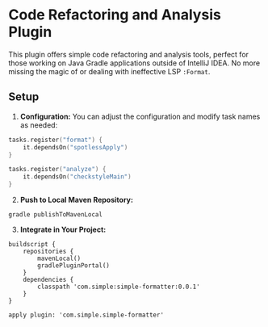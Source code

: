 # Code Refactoring and Analysis Plugin

This plugin offers simple code refactoring and analysis tools, perfect for those working on Java Gradle applications outside of IntelliJ IDEA. No more missing the magic of <C-A-l> or dealing with ineffective LSP `:Format`.

## Setup

1. **Configuration:** You can adjust the configuration and modify task names as needed:
```kotlin
tasks.register("format") {
    it.dependsOn("spotlessApply")
}

tasks.register("analyze") {
    it.dependsOn("checkstyleMain")
}
```

2. **Push to Local Maven Repository:**

`gradle publishToMavenLocal`

3. **Integrate in Your Project:**
```
buildscript {
    repositories {
        mavenLocal()
        gradlePluginPortal()
    }
    dependencies {
        classpath 'com.simple:simple-formatter:0.0.1'
    }
}

apply plugin: 'com.simple.simple-formatter'

```